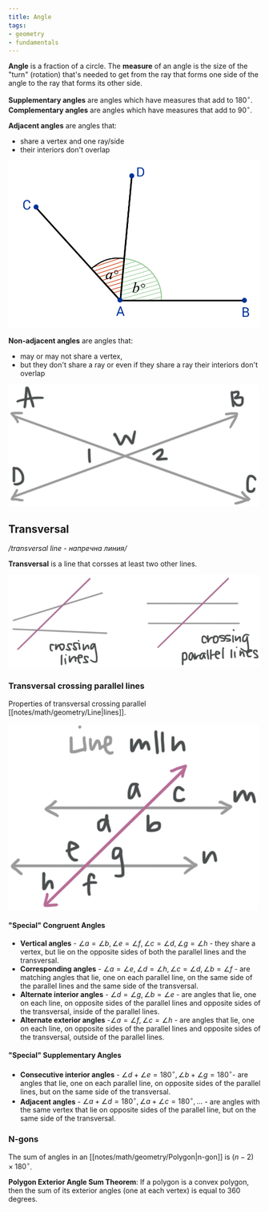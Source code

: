 ```yaml
---
title: Angle
tags: 
- geometry
- fundamentals
---
```

**Angle** is a fraction of a circle. The **measure** of an angle is the size of the  "turn" (rotation) that's needed to get from the ray that forms one side of the angle to the ray that forms its other side.

**Supplementary angles** are angles which have measures that add to 180$^{\circ}$.
**Complementary angles** are angles which have measures that add to 90$^{\circ}$.

**Adjacent angles** are angles that:
- share a vertex and one ray/side
- their interiors don't overlap

![Adjacent Angles](/notes/assets/adjacent-angles.png#invert_B)



**Non-adjacent angles** are angles that:
- may or may not share a vertex,
- but they don't share a ray or even if they share a ray their interiors don't overlap

![Non-adjacent Angles](/notes/assets/nonadjacent-angles.png#invert_B)

## Transversal
*/transversal line - напречна линия/*

**Transversal** is a line that corsses at least two other lines.

![Adjacent Angles](/notes/assets/transversal-crossing-lines.png#invert_B)


### Transversal crossing parallel lines
Properties of transversal crossing parallel [[notes/math/geometry/Line|lines]].


![Adjacent Angles](/notes/assets/transversal-parallel-lines.png#invert_B)


#### "Special" Congruent Angles

- **Vertical angles** - $\angle{a} = \angle{b}, \angle{e} = \angle{f}, \angle{c} = \angle{d}, \angle{g} = \angle{h}$ - they share a vertex, but lie on the opposite sides of both the parallel lines and the transversal.
- **Corresponding angles** - $\angle{a} = \angle{e}, \angle{d} = \angle{h}, \angle{c} = \angle{d}, \angle{b} = \angle{f}$ - are matching angles that lie, one on each parallel line, on the same side of the parallel lines and the same side of the transversal. 
- **Alternate interior angles** - $\angle{d} = \angle{g}, \angle{b} = \angle{e}$ - are angles that lie, one on each line, on opposite sides of the parallel lines and opposite sides of the transversal, inside of the parallel lines.
- **Alternate exterior angles** -$\angle{a} = \angle{f}, \angle{c} = \angle{h}$ - are angles that lie, one on each line, on opposite sides of the parallel lines and opposite sides of the transversal, outside of the parallel lines.

#### "Special" Supplementary Angles

- **Consecutive interior angles** - $\angle{d} + \angle{e} = 180^{\circ}, \angle{b} + \angle{g} = 180^{\circ}$- are angles that lie, one on each parallel line, on opposite sides of the parallel lines, but on the same side of the transversal.
- **Adjacent angles** - $\angle{a} + \angle{d} = 180^{\circ}, \angle{a} + \angle{c} = 180^{\circ}, ...$ - are angles with the same vertex that lie on opposite sides of the parallel line, but on the same side of the transversal. 

### N-gons

The sum of angles in an [[notes/math/geometry/Polygon|n-gon]] is $(n-2) \times 180^{\circ}$.

**Polygon Exterior Angle Sum Theorem**: If a polygon is a convex polygon, then the sum of its exterior angles (one at each vertex) is equal to 360 degrees.